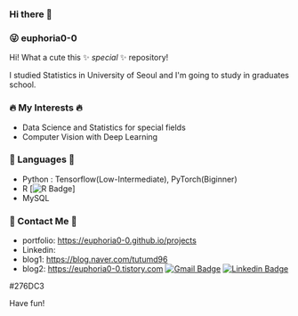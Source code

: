 ### Hi there 👋

<!--
**euphoria0-0/euphoria0-0** is a ✨ _special_ ✨ repository because its `README.md` (this file) appears on your GitHub profile.

Here are some ideas to get you started:

- 🔭 I’m currently working on ...
- 🌱 I’m currently learning ...
- 👯 I’m looking to collaborate on ...
- 🤔 I’m looking for help with ...
- 💬 Ask me about ...
- 📫 How to reach me: ...
- 😄 Pronouns: ...
- ⚡ Fun fact: ...
-->

### :stuck_out_tongue_winking_eye: euphoria0-0

Hi! What a cute this ✨ _special_ ✨ repository!

I studied Statistics in University of Seoul and I'm going to study in graduates school.

### :fire: My Interests :fire:

- Data Science and Statistics for special fields
- Computer Vision with Deep Learning

### :memo: Languages :memo:
- Python : Tensorflow(Low-Intermediate), PyTorch(Biginner)
- R [![R Badge](https://img.shields.io/badge/Gmail-276DC3?)]
- MySQL

### :love_letter: Contact Me :love_letter:
- portfolio: https://euphoria0-0.github.io/projects
- Linkedin: 
- blog1: https://blog.naver.com/tutumd96
- blog2: https://euphoria0-0.tistory.com 
  [![Gmail Badge](https://img.shields.io/badge/Gmail-d14836?style=flat-square&logo=Gmail&logoColor=white&link=mailto:1996sypark@gmail.com)](mailto:1996sypark@gmail.com)
  [![Linkedin Badge](https://img.shields.io/badge/?style=flat-square&logo=Linkedin&logoColor=white&link=https://www.linkedin.com/in/su-yeong-p-782a62187//)](https://www.linkedin.com/in/su-yeong-p-782a62187//)
  
  
#276DC3



Have fun!
